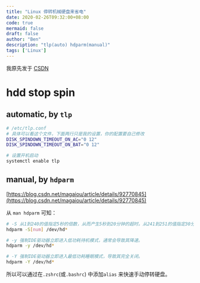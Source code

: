 ```yaml
---
title: "Linux 停转机械硬盘来省电"
date: 2020-02-26T09:32:00+08:00
code: true
mermaid: false
draft: false
author: "Ben"
description: "tlp(auto) hdparm(manual)"
tags: ['Linux']
---
```


我原先发于 [CSDN](https://blog.csdn.net/BenSYZ)

# hdd stop spin
## automatic, by `tlp`

```sh
# /etc/tlp.conf
# 具体可以看这个文件，下面两行只是我的设置，你的配置要自己修改
DISK_SPINDOWN_TIMEOUT_ON_AC="0 12"
DISK_SPINDOWN_TIMEOUT_ON_BAT="0 12"

# 设置开机启动
systemctl enable tlp
```

## manual, by `hdparm`
[https://blog.csdn.net/magaiou/article/details/92770845](https://blog.csdn.net/magaiou/article/details/92770845)

从 `man hdparm` 可知：

```sh
# -S 从1到240的值指定5秒的倍数，从而产生5秒到20分钟的超时。从241到251的值指定30分钟的1到11个单位，从而产生30分钟到5.5小时的超时。值252表示超时21分钟。
hdparm -S[num] /dev/hd*

# -y 强制IDE驱动器立即进入低功耗待机模式，通常会导致其降速。
hdparm -y /dev/hd*

# -Y 强制IDE驱动器立即进入最低功耗睡眠模式，导致其完全关闭。
hdparm -Y /dev/hd*
```

所以可以通过在`.zshrc`(或`.bashrc`) 中添加`alias` 来快速手动停转硬盘。

